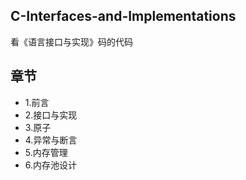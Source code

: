 ## C-Interfaces-and-Implementations

看《语言接口与实现》码的代码

## 章节

* 1.前言
* 2.接口与实现
* 3.原子
* 4.异常与断言
* 5.内存管理
* 6.内存池设计
